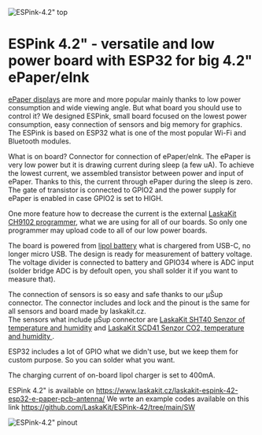![ESPink-4.2" top](https://github.com/LaskaKit/ESPink-42/blob/main/img/ESPink-42-2.jpg)

# ESPink 4.2" - versatile and low power board with ESP32 for big 4.2" ePaper/eInk

[ePaper displays](https://www.laskakit.cz/e-ink/) are more and more popular mainly thanks to low power consumption and wide viewing angle. 
But what board you should use to control it? We designed ESPink, small board focused on the lowest power consumption, easy connection of sensors and big memory for graphics. 
The ESPink is based on ESP32 what is one of the most popular Wi-Fi and Bluetooth modules. 

What is on board? Connector for connection of ePaper/eInk. The ePaper is very low power but it is drawing current during sleep (a few uA). To achieve the lowest current, we assembled transistor between power and input of ePaper. Thanks to this, the current through ePaper during the sleep is zero. The gate of transistor is connected to GPIO2 and the power supply for ePaper is enabled in case GPIO2 is set to HIGH.

One more feature how to decrease the current is the external [LaskaKit CH9102 programmer](https://www.laskakit.cz/laskakit-ch9102-programmer-usb-c--microusb--uart/),
what we are using for all of our boards. So only one programmer may upload code to all of our low power boards.

The board is powered from [lipol battery](https://www.laskakit.cz/baterie-a-akumulatory/) what is chargered from USB-C, no longer micro USB.
The design is ready for measurement of battery voltage. The voltage divider is connected to battery and GPIO34 where is ADC input (solder bridge ADC is by defoult open, you shall solder it if you want to measure that).

The connection of sensors is so easy and safe thanks to our μŠup connector. The connector includes and lock and the pinout is the same for all sensors and board made by laskakit.cz.  
The sensors what include μŠup connector are [LaskaKit SHT40 Senzor of temperature and humidity](https://www.laskakit.cz/laskakit-sht40-senzor-teploty-a-vlhkosti-vzduchu/) and  [LaskaKit SCD41 Senzor CO2, temperature and humidity ](https://www.laskakit.cz/laskakit-scd41-senzor-co2--teploty-a-vlhkosti-vzduchu/).

ESP32 includes a lot of GPIO what we didn't use, but we keep them for custom purpose. So you can solder what you want.

The charging current of on-board lipol charger is set to 400mA.

ESPink 4.2" is available on https://www.laskakit.cz/laskakit-espink-42-esp32-e-paper-pcb-antenna/
We wrte an example codes available on this link https://github.com/LaskaKit/ESPink-42/tree/main/SW

![ESPink-4.2" pinout](https://github.com/LaskaKit/ESPink-42/blob/main/img/ESPink-42-pinout.jpg)
